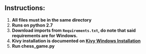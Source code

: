 ## Instructions:

 1. **All files must be in the same directory**
 2. **Runs on python 2.7**
 3. **Download imports from `Requirements.txt`, do note that said requirements are for Windows.**
 4. **Kivy installation is documented on [Kivy Windows Installation](https://kivy.org/doc/stable/installation/installation-windows.html)**
 5. **Run chess_game.py**

